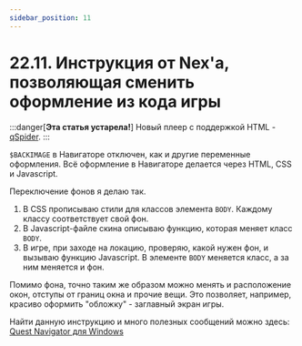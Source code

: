 ```yaml
---
sidebar_position: 11
---
```


# 22.11. Инструкция от Nex'а, позволяющая сменить оформление из кода игры
<!-- [:faq_22_11] -->

:::danger[**Эта статья устарела!**]
Новый плеер с поддержкой HTML - [qSpider](../../articles/qspider_0120/index.md).
:::

`$BACKIMAGE` в Навигаторе отключен, как и другие переменные оформления. Всё оформление в Навигаторе делается через HTML, CSS и Javascript.

Переключение фонов я делаю так.

1. В CSS прописываю стили для классов элемента `BODY`. Каждому классу соответствует свой фон.
2. В Javascript-файле скина описываю функцию, которая меняет класс `BODY`.
3. В игре, при заходе на локацию, проверяю, какой нужен фон, и вызываю функцию Javascript. В элементе `BODY` меняется класс, а за ним меняется и фон.

Помимо фона, точно таким же образом можно менять и расположение окон, отступы от границ окна и прочие вещи. Это позволяет, например, красиво оформить "обложку" - заглавный экран игры.

Найти данную инструкцию и много полезных сообщений можно здесь: [Quest Navigator для Windows](https://qsp.org/index.php?option=com_agora&task=topic&id=633&p=9&prc=25&Itemid=57#p19887)
